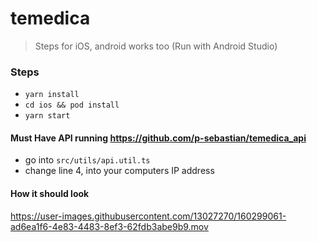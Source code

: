 # temedica

> Steps for iOS, android works too (Run with Android Studio)
### Steps
* `yarn install`
* `cd ios && pod install`
* `yarn start`

#### Must Have API running https://github.com/p-sebastian/temedica_api

* go into `src/utils/api.util.ts`
* change line 4, into your computers IP address

#### How it should look

https://user-images.githubusercontent.com/13027270/160299061-ad6ea1f6-4e83-4483-8ef3-62fdb3abe9b9.mov


